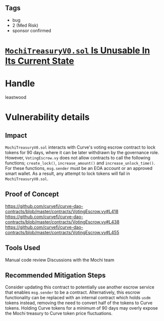 ## Tags

- bug
- 2 (Med Risk)
- sponsor confirmed

# [`MochiTreasuryV0.sol` Is Unusable In Its Current State](https://github.com/code-423n4/2021-10-mochi-findings/issues/168) 

# Handle

leastwood


# Vulnerability details

## Impact

`MochiTreasuryV0.sol` interacts with Curve's voting escrow contract to lock tokens for 90 days, where it can be later withdrawn by the governance role. However, `VotingEscrow.vy` does not allow contracts to call the following functions; `create_lock()`, `increase_amount()` and `increase_unlock_time()`. For these functions, `msg.sender` must be an EOA account or an approved smart wallet. As a result, any attempt to lock tokens will fail in `MochiTreasuryV0.sol`.

## Proof of Concept

https://github.com/curvefi/curve-dao-contracts/blob/master/contracts/VotingEscrow.vy#L418
https://github.com/curvefi/curve-dao-contracts/blob/master/contracts/VotingEscrow.vy#L438
https://github.com/curvefi/curve-dao-contracts/blob/master/contracts/VotingEscrow.vy#L455

## Tools Used

Manual code review
Discussions with the Mochi team

## Recommended Mitigation Steps

Consider updating this contract to potentially use another escrow service that enables `msg.sender` to be a contract. Alternatively, this escrow functionality can be replaced with an internal contract which holds `usdm` tokens instead, removing the need to convert half of the tokens to Curve tokens. Holding Curve tokens for a minimum of 90 days may overly expose the Mochi treasury to Curve token price fluctuations.

